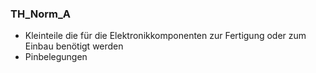 ### TH_Norm_A
- Kleinteile die für die Elektronikkomponenten zur Fertigung oder zum Einbau benötigt werden
- Pinbelegungen
